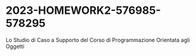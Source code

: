 # 2023-HOMEWORK2-576985-578295
Lo Studio di Caso a Supporto del Corso di Programmazione Orientata agli Oggetti

